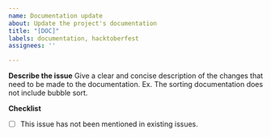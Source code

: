 ```yaml
---
name: Documentation update
about: Update the project's documentation
title: "[DOC]"
labels: documentation, hacktoberfest
assignees: ''

---
```


**Describe the issue**
Give a clear and concise description of the changes that need to be made to the documentation. Ex. The sorting documentation does not include bubble sort.

**Checklist**
- [ ] This issue has not been mentioned in existing issues.
